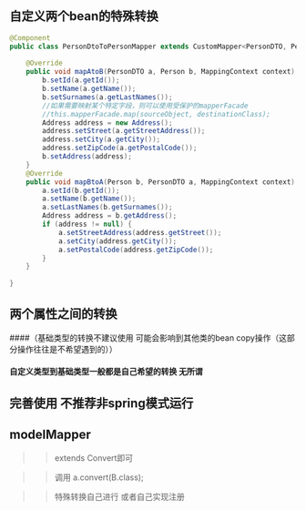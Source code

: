 

## 自定义两个bean的特殊转换

```java
@Component
public class PersonDtoToPersonMapper extends CustomMapper<PersonDTO, Person> {
 
    @Override
    public void mapAtoB(PersonDTO a, Person b, MappingContext context) {
        b.setId(a.getId());
        b.setName(a.getName());
        b.setSurnames(a.getLastNames());
        //如果需要映射某个特定字段，则可以使用受保护的mapperFacade
        //this.mapperFacade.map(sourceObject, destinationClass);
        Address address = new Address();
        address.setStreet(a.getStreetAddress());
        address.setCity(a.getCity());
        address.setZipCode(a.getPostalCode());
        b.setAddress(address);
    }
    @Override
    public void mapBtoA(Person b, PersonDTO a, MappingContext context) {
        a.setId(b.getId());
        a.setName(b.getName());
        a.setLastNames(b.getSurnames());
        Address address = b.getAddress();
        if (address != null) {
            a.setStreetAddress(address.getStreet());
            a.setCity(address.getCity());
            a.setPostalCode(address.getZipCode());
        }
    }
 
}

```

## 两个属性之间的转换 
####（基础类型的转换不建议使用 可能会影响到其他类的bean copy操作（这部分操作往往是不希望遇到的））
#### 自定义类型到基础类型一般都是自己希望的转换 无所谓
## 完善使用 不推荐非spring模式运行


## modelMapper

>> extends Convert即可

>> 调用 a.convert(B.class);

>> 特殊转换自己进行 或者自己实现注册

